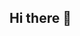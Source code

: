 ## Hi there 👋

<!--
**MaimunaBawa/MaimunaBawa** is a ✨ _special_ ✨ repository because its `README.md` (this file) appears on your GitHub profile.

Here are some ideas to get you started:

- 🔭 I’m currently working on end of phase one TKH group project
- 🌱 I’m currently learning python
- 📫 How to reach me on linkedin: https://www.linkedin.com/in/maimuna-bawa/ or via email 📧 maimunahamidubawa@gmail.com
- 😄 Pronouns:she/her
- ⚡ Fun fact: ...
-->
